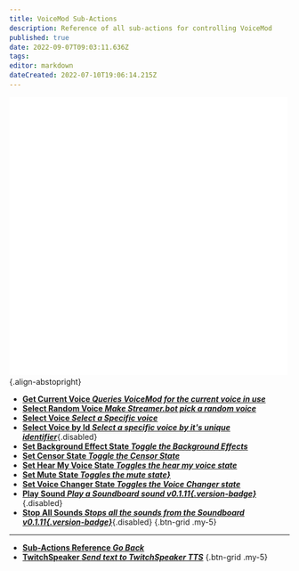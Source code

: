 ```yaml
---
title: VoiceMod Sub-Actions
description: Reference of all sub-actions for controlling VoiceMod
published: true
date: 2022-09-07T09:03:11.636Z
tags: 
editor: markdown
dateCreated: 2022-07-10T19:06:14.215Z
---
```


![voicemod.png](/logos/voicemod.png){.align-abstopright}

* [<i class="mdi mdi-microphone text--voicemod"></i>**Get Current Voice *Queries VoiceMod for the current voice in use***](/en/Sub-Actions/VoiceMod/Get-Current-Voice)
* [<i class="mdi mdi-animation-outline text--voicemod"></i>**Select Random Voice *Make Streamer.bot pick a random voice***](/en/Sub-Actions/VoiceMod/Select-Random-Voice)
* [<i class="mdi mdi-microphone text--voicemod"></i>**Select Voice *Select a Specific voice***](/en/Sub-Actions/VoiceMod/Select-Voice)
* [<i class="mdi mdi-microphone text--voicemod"></i>**Select Voice by Id *Select a specific voice by it's unique identifier***](/en/Sub-Actions/VoiceMod/Select-Voice-by-ID){.disabled}
* [<i class="mdi mdi-wall text--voicemod"></i>**Set Background Effect State *Toggle the Background Effects***](/en/Sub-Actions/VoiceMod/Set-Background-Effect-State)
* [<i class="mdi mdi-microphone-off text--voicemod"></i>**Set Censor State *Toggle the Censor State***](/en/Sub-Actions/VoiceMod/Set-Censor-State)
* [<i class="mdi mdi-headphones text--voicemod"></i>**Set Hear My Voice State *Toggles the hear my voice state***](/en/Sub-Actions/VoiceMod/Set-Hear-My-Voice-State)
* [<i class="mdi mdi-volume-mute text--voicemod"></i>**Set Mute State *Toggles the mute state}***](/en/Sub-Actions/VoiceMod/Set-Mute-State)
* [<i class="mdi mdi-robot text--voicemod"></i>**Set Voice Changer State *Toggles the Voice Changer state***](/en/Sub-Actions/VoiceMod/Set-Voice-Changer-State)
* [<i class="mdi mdi-volume-high text--voicemod"></i>**Play Sound *Play a Soundboard sound *v0.1.11*{.version-badge}***](/en/Sub-Actions/VoiceMod/Play-Sound){.disabled}
* [<i class="mdi mdi-volume-off text--voicemod"></i>**Stop All Sounds *Stops all the sounds from the Soundboard *v0.1.11*{.version-badge}***](/en/Sub-Actions/VoiceMod/Stop-All-Sounds){.disabled}
{.btn-grid .my-5}

---
 
- [<i class="mdi mdi-chevron-left"></i>**Sub-Actions Reference *Go Back***](/en/Sub-Actions)
- [<i class="mdi mdi-speaker text--twitch"></i> **TwitchSpeaker *Send text to TwitchSpeaker TTS***](/en/Sub-Actions/TwitchSpeaker)
{.btn-grid .my-5}